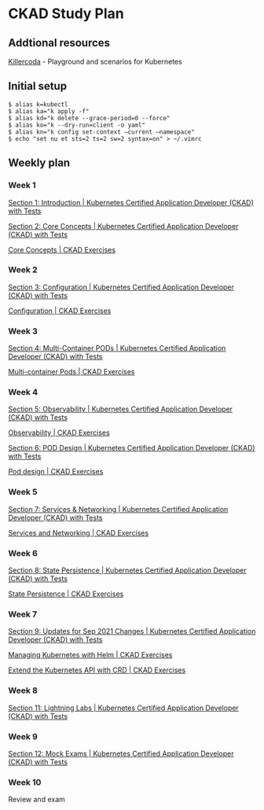 # CKAD Study Plan

## Addtional resources

[Killercoda](https://killercoda.com) - Playground and scenarios for Kubernetes

## Initial setup

```console
$ alias k=kubectl
$ alias ka="k apply -f"
$ alias kd="k delete --grace-period=0 --force"
$ alias ko="k --dry-run=client -o yaml"
$ alias kn="k config set-context –current –namespace"
$ echo "set nu et sts=2 ts=2 sw=2 syntax=on" > ~/.vimrc
```

## Weekly plan

### Week 1

[Section 1: Introduction | Kubernetes Certified Application Developer (CKAD) with Tests](https://www.udemy.com/share/1013BQ3@o-XxlqITZHqz2gtNXHwkvy01dngzLTBXuVnlwALgDlWaZc-FsqBz6tozbYfa01lI/)

[Section 2: Core Concepts | Kubernetes Certified Application Developer (CKAD) with Tests](https://www.udemy.com/share/1013BQ3@o-XxlqITZHqz2gtNXHwkvy01dngzLTBXuVnlwALgDlWaZc-FsqBz6tozbYfa01lI/)

[Core Concepts | CKAD Exercises](https://github.com/dgkanatsios/CKAD-exercises/blob/main/a.core_concepts.md)

### Week 2

[Section 3: Configuration | Kubernetes Certified Application Developer (CKAD) with Tests](https://www.udemy.com/share/1013BQ3@o-XxlqITZHqz2gtNXHwkvy01dngzLTBXuVnlwALgDlWaZc-FsqBz6tozbYfa01lI/)

[Configuration | CKAD Exercises](https://github.com/dgkanatsios/CKAD-exercises/blob/main/d.configuration.md)

### Week 3

[Section 4: Multi-Container PODs | Kubernetes Certified Application Developer (CKAD) with Tests](https://www.udemy.com/share/1013BQ3@o-XxlqITZHqz2gtNXHwkvy01dngzLTBXuVnlwALgDlWaZc-FsqBz6tozbYfa01lI/)

[Multi-container Pods | CKAD Exercises](https://github.com/dgkanatsios/CKAD-exercises/blob/main/b.multi_container_pods.md)

### Week 4

[Section 5: Observability | Kubernetes Certified Application Developer (CKAD) with Tests](https://www.udemy.com/share/1013BQ3@o-XxlqITZHqz2gtNXHwkvy01dngzLTBXuVnlwALgDlWaZc-FsqBz6tozbYfa01lI/)

[Observability | CKAD Exercises](https://github.com/dgkanatsios/CKAD-exercises/blob/main/e.observability.md)

[Section 6: POD Design | Kubernetes Certified Application Developer (CKAD) with Tests](https://www.udemy.com/share/1013BQ3@o-XxlqITZHqz2gtNXHwkvy01dngzLTBXuVnlwALgDlWaZc-FsqBz6tozbYfa01lI/)

[Pod design | CKAD Exercises](https://github.com/dgkanatsios/CKAD-exercises/blob/main/c.pod_design.md)

### Week 5

[Section 7: Services & Networking | Kubernetes Certified Application Developer (CKAD) with Tests](https://www.udemy.com/share/1013BQ3@o-XxlqITZHqz2gtNXHwkvy01dngzLTBXuVnlwALgDlWaZc-FsqBz6tozbYfa01lI/)

[Services and Networking | CKAD Exercises](https://github.com/dgkanatsios/CKAD-exercises/blob/main/f.services.md)

### Week 6

[Section 8: State Persistence | Kubernetes Certified Application Developer (CKAD) with Tests](https://www.udemy.com/share/1013BQ3@o-XxlqITZHqz2gtNXHwkvy01dngzLTBXuVnlwALgDlWaZc-FsqBz6tozbYfa01lI/)

[State Persistence | CKAD Exercises](https://github.com/dgkanatsios/CKAD-exercises/blob/main/g.state.md)

### Week 7

[Section 9: Updates for Sep 2021 Changes | Kubernetes Certified Application Developer (CKAD) with Tests](https://www.udemy.com/share/1013BQ3@o-XxlqITZHqz2gtNXHwkvy01dngzLTBXuVnlwALgDlWaZc-FsqBz6tozbYfa01lI/)

[Managing Kubernetes with Helm | CKAD Exercises](https://github.com/dgkanatsios/CKAD-exercises/blob/main/h.helm.md)

[Extend the Kubernetes API with CRD | CKAD Exercises](https://github.com/dgkanatsios/CKAD-exercises/blob/main/i.crd.md)

### Week 8

[Section 11: Lightning Labs | Kubernetes Certified Application Developer (CKAD) with Tests](https://www.udemy.com/share/1013BQ3@o-XxlqITZHqz2gtNXHwkvy01dngzLTBXuVnlwALgDlWaZc-FsqBz6tozbYfa01lI/)

### Week 9

[Section 12: Mock Exams | Kubernetes Certified Application Developer (CKAD) with Tests](https://www.udemy.com/share/1013BQ3@o-XxlqITZHqz2gtNXHwkvy01dngzLTBXuVnlwALgDlWaZc-FsqBz6tozbYfa01lI/)

### Week 10

Review and exam
